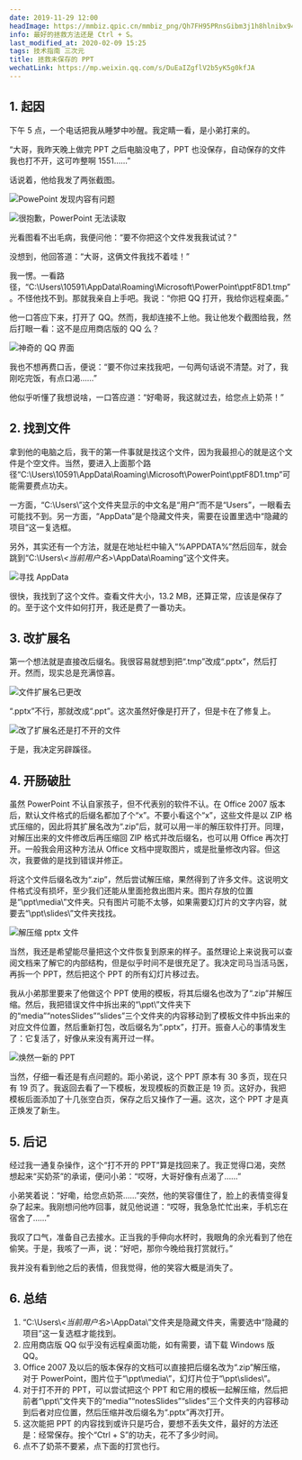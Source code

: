 ```yaml
---
date: 2019-11-29 12:00
headImage: https://mmbiz.qpic.cn/mmbiz_png/Qh7FH95PRnsGibm3j1h8hlnibx94eAfibTVFXjYq5ECtrAV4C3UjtFuU9oS2Nic4pIZibyHVkicJy2C0Cx9iaS86p6iaJw/0
info: 最好的拯救方法还是 Ctrl + S。
last_modified_at: 2020-02-09 15:25
tags: 技术指南 三次元
title: 拯救未保存的 PPT
wechatLink: https://mp.weixin.qq.com/s/DuEaIZgflV2b5yK5g0kfJA
---
```

## 1. 起因
下午 5 点，一个电话把我从睡梦中吵醒。我定睛一看，是小弟打来的。

“大哥，我昨天晚上做完 PPT 之后电脑没电了，PPT 也没保存，自动保存的文件我也打不开，这可咋整啊 1551……”

话说着，他给我发了两张截图。

![PowePoint 发现内容有问题](https://file.moetu.org/images/2020/02/20/53f4dd4e5c7173b8bb1b3092a603832812d33d60ba3ebf8a.png)

![很抱歉，PowerPoint 无法读取](https://file.moetu.org/images/2020/02/20/932c4e1b92f96c7e7bbfef60dc4f84258566d7ca015f4c8e.png)

光看图看不出毛病，我便问他：“要不你把这个文件发我我试试？”

没想到，他回答道：“大哥，这俩文件我找不着哇！”

我一愣。一看路径，“C:\Users\10591\AppData\Roaming\Microsoft\PowerPoint\pptF8D1.tmp”。不怪他找不到。那就我亲自上手吧。我说：“你把 QQ 打开，我给你远程桌面。”

他一口答应下来，打开了 QQ。然而，我却连接不上他。我让他发个截图给我，然后打眼一看：这不是应用商店版的 QQ 么？

![神奇的 QQ 界面](https://file.moetu.org/images/2020/02/20/dc7e5e30a4c7f2a224e7c51aa12c61cb29c1828569109328.png)

我也不想再费口舌，便说：“要不你过来找我吧，一句两句话说不清楚。对了，我刚吃完饭，有点口渴……”

他似乎听懂了我想说啥，一口答应道：“好嘞哥，我这就过去，给您点上奶茶！”

## 2. 找到文件
拿到他的电脑之后，我干的第一件事就是找这个文件，因为我最担心的就是这个文件是个空文件。当然，要进入上面那个路径“C:\Users\10591\AppData\Roaming\Microsoft\PowerPoint\pptF8D1.tmp”可能需要费点功夫。

一方面，“C:\Users\”这个文件夹显示的中文名是“用户”而不是“Users”，一眼看去可能找不到。另一方面，“AppData”是个隐藏文件夹，需要在设置里选中“隐藏的项目”这一复选框。

另外，其实还有一个方法，就是在地址栏中输入“%APPDATA%”然后回车，就会跳到“C:\Users\\*<当前用户名>*\AppData\Roaming”这个文件夹。

![寻找 AppData](https://file.moetu.org/images/2020/02/20/db816a5bcc79f47720b3e1ba75a3a0f39c99d9c374f50bb6.png)

很快，我找到了这个文件。查看文件大小，13.2 MB，还算正常，应该是保存了的。至于这个文件如何打开，我还是费了一番功夫。

## 3. 改扩展名
第一个想法就是直接改后缀名。我很容易就想到把“.tmp”改成“.pptx”，然后打开。然而，现实总是充满惊喜。

![文件扩展名已更改](https://file.moetu.org/images/2020/02/20/73728a9408b63862406a6f05ce5f769dd8af811819df8d1b.png)

“.pptx”不行，那就改成“.ppt”。这次虽然好像是打开了，但是卡在了修复上。

![改了扩展名还是打不开的文件](https://file.moetu.org/images/2020/02/20/c19454fa6ca116716870a76c2098b32c5f0924e8e82f5b29.gif)

于是，我决定另辟蹊径。

## 4. 开肠破肚
虽然 PowerPoint 不认自家孩子，但不代表别的软件不认。在 Office 2007 版本后，默认文件格式的后缀名都加了个“x”。不要小看这个“x”，这些文件是以 ZIP 格式压缩的，因此将其扩展名改为“.zip”后，就可以用一半的解压软件打开。同理，对解压出来的文件修改后再压缩回 ZIP 格式并改后缀名，也可以用 Office 再次打开。一般我会用这种方法从 Office 文档中提取图片，或是批量修改内容。但这次，我要做的是找到错误并修正。

将这个文件后缀名改为“.zip”，然后尝试解压缩，果然得到了许多文件。这说明文件格式没有损坏，至少我们还能从里面抢救出图片来。图片存放的位置是“\ppt\media\”文件夹。只有图片可能不太够，如果需要幻灯片的文字内容，就要去“\ppt\slides\”文件夹找找。

![解压缩 pptx 文件](https://file.moetu.org/images/2020/02/20/7597120be2a238743134cd56647c649b8870ca80007afb52.png)

当然，我还是希望能尽量把这个文件恢复到原来的样子。虽然理论上来说我可以查阅文档来了解它的内部结构，但是似乎时间不是很充足了。我决定司马当活马医，再拆一个 PPT，然后把这个 PPT 的所有幻灯片移过去。

我从小弟那里要来了他做这个 PPT 使用的模板，将其后缀名也改为了“.zip”并解压缩。然后，我把错误文件中拆出来的“\ppt\”文件夹下的“media”“notesSlides”“slides”三个文件夹的内容移动到了模板文件中拆出来的对应文件位置，然后重新打包，改后缀名为“.pptx”，打开。振奋人心的事情发生了：它复活了，好像从来没有离开过一样。

![焕然一新的 PPT](https://file.moetu.org/images/2020/02/20/ccd6448c884d387bb952af24f6448fb6655d8eb65f0c3ae1.png)

当然，仔细一看还是有点问题的。距小弟说，这个 PPT 原本有 30 多页，现在只有 19 页了。我返回去看了一下模板，发现模板的页数正是 19 页。这好办，我把模板后面添加了十几张空白页，保存之后又操作了一遍。这次，这个 PPT 才是真正焕发了新生。

## 5. 后记
经过我一通复杂操作，这个“打不开的 PPT”算是找回来了。我正觉得口渴，突然想起来“买奶茶”的承诺，便问小弟：“哎呀，大哥好像有点渴了……”

小弟笑着说：“好嘞，给您点奶茶……”突然，他的笑容僵住了，脸上的表情变得复杂了起来。我刚想问他咋回事，就见他说道：“哎呀，我急急忙忙出来，手机忘在宿舍了……”

我叹了口气，准备自己去接水。正当我的手伸向水杯时，我眼角的余光看到了他在偷笑。于是，我咳了一声，说：“好吧，那你今晚给我打赏就行。”

我并没有看到他之后的表情，但我觉得，他的笑容大概是消失了。

## 6. 总结
1. “C:\Users\\*<当前用户名>*\AppData\”文件夹是隐藏文件夹，需要选中“隐藏的项目”这一复选框才能找到。
2. 应用商店版 QQ 似乎没有远程桌面功能，如有需要，请下载 Windows 版 QQ。
3. Office 2007 及以后的版本保存的文档可以直接把后缀名改为“.zip”解压缩，对于 PowerPoint，图片位于“\ppt\media\”，幻灯片位于“\ppt\slides\”。
4. 对于打不开的 PPT，可以尝试把这个 PPT 和它用的模板一起解压缩，然后把前者“\ppt\”文件夹下的“media”“notesSlides”“slides”三个文件夹的内容移动到后者对应位置，然后压缩并改后缀名为“.pptx”再次打开。
5. 这次能把 PPT 的内容找到或许只是巧合，要想不丢失文件，最好的方法还是：经常保存。按个“Ctrl + S”的功夫，花不了多少时间。
6. 点不了奶茶不要紧，点下面的打赏也行。